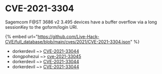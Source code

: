 # CVE-2021-3304

Sagemcom F@ST 3686 v2 3.495 devices have a buffer overflow via a long sessionKey to the goform/login URI.

{% embed url="https://github.com/Live-Hack-CVE/full_database/blob/main/cves/2021/CVE-2021-3304.json" %}


* dorkerdevil ~> [CVE-2021-33044](https://www.alice-snow.ru/2021/database/cve-2021-3304/cve-2021-33044-dorkerdevil)
* dongpohezui ~> [cve-2021-33045](https://www.alice-snow.ru/2021/database/cve-2021-3304/cve-2021-33045-dongpohezui)
* dorkerdevil ~> [CVE-2021-33044](https://www.alice-snow.ru/2021/database/cve-2021-3304/cve-2021-33044-dorkerdevil)
* dorkerdevil ~> [CVE-2021-33044](https://www.alice-snow.ru/2021/database/cve-2021-3304/cve-2021-33044-dorkerdevil)